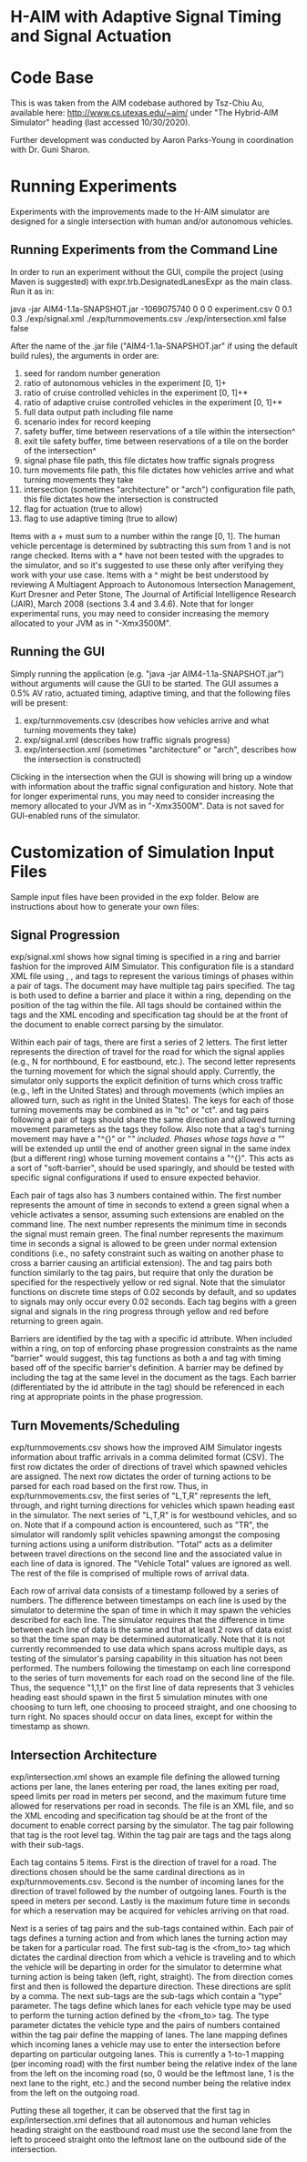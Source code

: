 H-AIM with Adaptive Signal Timing and Signal Actuation
==============

Code Base
==============
This is was taken from the AIM codebase authored by Tsz-Chiu Au, available here:
http://www.cs.utexas.edu/~aim/ under "The Hybrid-AIM Simulator" heading (last accessed 10/30/2020).

Further development was conducted by Aaron Parks-Young in coordination with Dr. Guni Sharon.

Running Experiments
==============
Experiments with the improvements made to the H-AIM simulator are designed for a single intersection with human and/or autonomous vehicles.

Running Experiments from the Command Line
--------------
In order to run an experiment without the GUI, compile the project (using Maven is suggested) with expr.trb.DesignatedLanesExpr as the main class. Run it as in:

java -jar AIM4-1.1a-SNAPSHOT.jar -1069075740 0 0 0 experiment.csv 0 0.1 0.3 ./exp/signal.xml ./exp/turnmovements.csv ./exp/intersection.xml false false

After the name of the .jar file ("AIM4-1.1a-SNAPSHOT.jar" if using the default build rules), the arguments in order are:
1. seed for random number generation
2. ratio of autonomous vehicles in the experiment \[0, 1\]+
3. ratio of cruise controlled vehicles in the experiment \[0, 1\]+\*
4. ratio of adaptive cruise controlled vehicles in the experiment \[0, 1\]+\*
5. full data output path including file name
6. scenario index for record keeping
7. safety buffer, time between reservations of a tile within the intersection^
8. exit tile safety buffer, time between reservations of a tile on the border of the intersection^
9. signal phase file path, this file dictates how traffic signals progress
10. turn movements file path, this file dictates how vehicles arrive and what turning movements they take
11. intersection (sometimes "architecture" or "arch") configuration file path, this file dictates how the intersection is constructed
12. flag for actuation (true to allow)
13. flag to use adaptive timing (true to allow)
 

Items with a + must sum to a number within the range \[0, 1\]. The human vehicle percentage is determined by subtracting this sum from 1 and is not range checked. Items with a \* have not been tested with the upgrades to the simulator, and so it's suggested to use these only after verifying they work with your use case. Items with a ^ might be best understood by reviewing A Multiagent Approach to Autonomous Intersection Management, Kurt Dresner and Peter Stone, The Journal of Artificial Intelligence Research (JAIR), March 2008 (sections 3.4 and 3.4.6). Note that for longer experimental runs, you may need to consider increasing the memory allocated to your JVM as in "-Xmx3500M".

Running the GUI
--------------
Simply running the application (e.g. "java -jar AIM4-1.1a-SNAPSHOT.jar") without arguments will cause the GUI to be started. The GUI assumes a 0.5% AV ratio, actuated timing, adaptive timing, and that the following files will be present:

1. exp/turnmovements.csv (describes how vehicles arrive and what turning movements they take)
2. exp/signal.xml (describes how traffic signals progress)
3. exp/intersection.xml (sometimes "architecture" or "arch", describes how the intersection is constructed)

Clicking in the intersection when the GUI is showing will bring up a window with information about the traffic signal configuration and history. Note that for longer experimental runs, you may need to consider increasing the memory allocated to your JVM as in "-Xmx3500M". Data is not saved for GUI-enabled runs of the simulator.

Customization of Simulation Input Files
==============
Sample input files have been provided in the exp folder. Below are instructions about how to generate your own files:

Signal Progression
--------------
exp/signal.xml shows how signal timing is specified in a ring and barrier fashion for the improved AIM Simulator. This configuration file is a standard XML file using <green>, <yellow>, and <red> tags to represent the various timings of phases within a pair of <ring> tags. The document may have multiple <ring> tag pairs specified. The <barrier> tag is both used to define a barrier and place it within a ring, depending on the position of the tag within the file. All tags should be contained within the <root> tags and the XML encoding and specification tag should be at the front of the document to enable correct parsing by the simulator.

Within each pair of <green> tags, there are first a series of 2 letters. The first letter represents the direction of travel for the road for which the signal applies (e.g., N for northbound, E for eastbound, etc.). The second letter represents the turning movement for which the signal should apply. Currently, the simulator only supports the explicit definition of turns which cross traffic (e.g., left in the United States) and through movements (which implies an allowed turn, such as right in the United States). The keys for each of those turning movements may be combined as in "tc" or "ct". <yellow> and <red> tag pairs following a pair of <green> tags should share the same direction and allowed turning movement parameters as the <green> tags they follow. Also note that a <green> tag's turning movement may have a "\^{}" or "*" included. Phases whose <green> tags have a "*" will be extended up until the end of another green signal in the same index (but a different ring) whose turning movement contains a "\^{}". This acts as a sort of "soft-barrier", should be used sparingly, and should be tested with specific signal configurations if used to ensure expected behavior.

Each pair of <green> tags also has 3 numbers contained within. The first number represents the amount of time in seconds to extend a green signal when a vehicle activates a sensor, assuming such extensions are enabled on the command line. The next number represents the minimum time in seconds the signal must remain green. The final number represents the maximum time in seconds a signal is allowed to be green under normal extension conditions (i.e., no safety constraint such as waiting on another phase to cross a barrier causing an artificial extension). The <yellow> and <red> tag pairs both function similarly to the <green> tag pairs, but require that only the duration be specified for the respectively yellow or red signal. Note that the simulator functions on discrete time steps of 0.02 seconds by default, and so updates to signals may only occur every 0.02 seconds. Each <ring> tag begins with a green signal and signals in the ring progress through yellow and red before returning to green again.

Barriers are identified by the <barrier> tag with a specific id attribute. When included within a ring, on top of enforcing phase progression constraints as the name "barrier" would suggest, this tag functions as both a <yellow> and <red> tag with timing based off of the specific barrier's definition. A barrier may be defined by including the <barrier> tag at the same level in the document as the <ring> tags. Each barrier (differentiated by the id attribute in the tag) should be referenced in each ring at appropriate points in the phase progression.
 
Turn Movements/Scheduling
--------------
exp/turnmovements.csv shows how the improved AIM Simulator ingests information about traffic arrivals in a comma delimited format (CSV). The first row dictates the order of directions of travel which spawned vehicles are assigned. The next row dictates the order of turning actions to be parsed for each road based on the first row. Thus, in exp/turnmovements.csv, the first series of "L,T,R" represents the left, through, and right turning directions for vehicles which spawn heading east in the simulator. The next series of "L,T,R" is for westbound vehicles, and so on. Note that if a compound action is encountered, such as "TR", the simulator will randomly split vehicles spawning amongst the composing turning actions using a uniform distribution. "Total" acts as a delimiter between travel directions on the second line and the associated value in each line of data is ignored. The "Vehicle Total" values are ignored as well. The rest of the file is comprised of multiple rows of arrival data.

Each row of arrival data consists of a timestamp followed by a series of numbers. The difference between timestamps on each line is used by the simulator to determine the span of time in which it may spawn the vehicles described for each line. The simulator requires that the difference in time between each line of data is the same and that at least 2 rows of data exist so that the time span may be determined automatically. Note that it is not currently recommended to use data which spans across multiple days, as testing of the simulator's parsing capability in this situation has not been performed. The numbers following the timestamp on each line correspond to the series of turn movements for each road on the second line of the file. Thus, the sequence "1,1,1" on the first line of data represents that 3 vehicles heading east should spawn in the first 5 simulation minutes with one choosing to turn left, one choosing to proceed straight, and one choosing to turn right. No spaces should occur on data lines, except for within the timestamp as shown.

Intersection Architecture
--------------
exp/intersection.xml shows an example file defining the allowed turning actions per lane, the lanes entering per road, the lanes exiting per road, speed limits per road in meters per second, and the maximum future time allowed for reservations per road in seconds. The file is an XML file, and so the XML encoding and specification tag should be at the front of the document to enable correct parsing by the simulator. The <intersection> tag pair following that tag is the root level tag. Within the <intersection> tag pair are <road> tags and the <direction> tags along with their sub-tags.

Each <road> tag contains 5 items. First is the direction of travel for a road. The directions chosen should be the same cardinal directions as in exp/turnmovements.csv. Second is the number of incoming lanes for the direction of travel followed by the number of outgoing lanes. Fourth is the speed in meters per second. Lastly is the maximum future time in seconds for which a reservation may be acquired for vehicles arriving on that road.

Next is a series of <direction> tag pairs and the sub-tags contained within. Each pair of <direction> tags defines a turning action and from which lanes the turning action may be taken for a particular road. The first sub-tag is the <from\_to> tag which dictates the cardinal direction from which a vehicle is traveling and to which the vehicle will be departing in order for the simulator to determine what turning action is being taken (left, right, straight). The from direction comes first and then is followed the departure direction. These directions are split by a comma. The next sub-tags are the <vehicle> sub-tags which contain a "type" parameter. The <vehicle> tags define which lanes for each vehicle type may be used to perform the turning action defined by the <from\_to> tag. The type parameter dictates the vehicle type and the pairs of numbers contained within the <vehicle> tag pair define the mapping of lanes. The lane mapping defines which incoming lanes a vehicle may use to enter the intersection before departing on particular outgoing lanes. This is currently a 1-to-1 mapping (per incoming road) with the first number being the relative index of the lane from the left on the incoming road (so, 0 would be the leftmost lane, 1 is the next lane to the right, etc.) and the second number being the relative index from the left on the outgoing road. 

Putting these all together, it can be observed that the first <direction> tag in exp/intersection.xml defines that all autonomous and human vehicles heading straight on the eastbound road must use the second lane from the left to proceed straight onto the leftmost lane on the outbound side of the intersection.